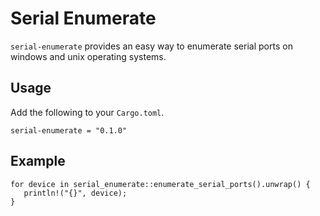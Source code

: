 # Serial Enumerate

`serial-enumerate` provides an easy way to enumerate serial ports on windows and unix operating systems.

## Usage

Add the following to your `Cargo.toml`.

```
serial-enumerate = "0.1.0"
```

## Example

```
for device in serial_enumerate::enumerate_serial_ports().unwrap() {
   println!("{}", device);
}
```
